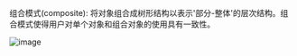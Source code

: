组合模式(composite): 将对象组合成树形结构以表示'部分-整体'的层次结构。组合模式使得用户对单个对象和组合对象的使用具有一致性。

![image](https://github.com/ZeroWM/Java-design-pattern/assets/32089940/1d2469d2-6747-456e-864b-7007be16d772)

